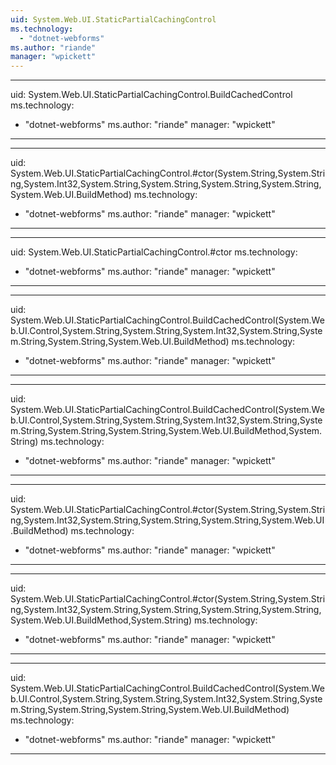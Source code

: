 ```yaml
---
uid: System.Web.UI.StaticPartialCachingControl
ms.technology: 
  - "dotnet-webforms"
ms.author: "riande"
manager: "wpickett"
---
```


---
uid: System.Web.UI.StaticPartialCachingControl.BuildCachedControl
ms.technology: 
  - "dotnet-webforms"
ms.author: "riande"
manager: "wpickett"
---

---
uid: System.Web.UI.StaticPartialCachingControl.#ctor(System.String,System.String,System.Int32,System.String,System.String,System.String,System.String,System.Web.UI.BuildMethod)
ms.technology: 
  - "dotnet-webforms"
ms.author: "riande"
manager: "wpickett"
---

---
uid: System.Web.UI.StaticPartialCachingControl.#ctor
ms.technology: 
  - "dotnet-webforms"
ms.author: "riande"
manager: "wpickett"
---

---
uid: System.Web.UI.StaticPartialCachingControl.BuildCachedControl(System.Web.UI.Control,System.String,System.String,System.Int32,System.String,System.String,System.String,System.Web.UI.BuildMethod)
ms.technology: 
  - "dotnet-webforms"
ms.author: "riande"
manager: "wpickett"
---

---
uid: System.Web.UI.StaticPartialCachingControl.BuildCachedControl(System.Web.UI.Control,System.String,System.String,System.Int32,System.String,System.String,System.String,System.String,System.Web.UI.BuildMethod,System.String)
ms.technology: 
  - "dotnet-webforms"
ms.author: "riande"
manager: "wpickett"
---

---
uid: System.Web.UI.StaticPartialCachingControl.#ctor(System.String,System.String,System.Int32,System.String,System.String,System.String,System.Web.UI.BuildMethod)
ms.technology: 
  - "dotnet-webforms"
ms.author: "riande"
manager: "wpickett"
---

---
uid: System.Web.UI.StaticPartialCachingControl.#ctor(System.String,System.String,System.Int32,System.String,System.String,System.String,System.String,System.Web.UI.BuildMethod,System.String)
ms.technology: 
  - "dotnet-webforms"
ms.author: "riande"
manager: "wpickett"
---

---
uid: System.Web.UI.StaticPartialCachingControl.BuildCachedControl(System.Web.UI.Control,System.String,System.String,System.Int32,System.String,System.String,System.String,System.String,System.Web.UI.BuildMethod)
ms.technology: 
  - "dotnet-webforms"
ms.author: "riande"
manager: "wpickett"
---
